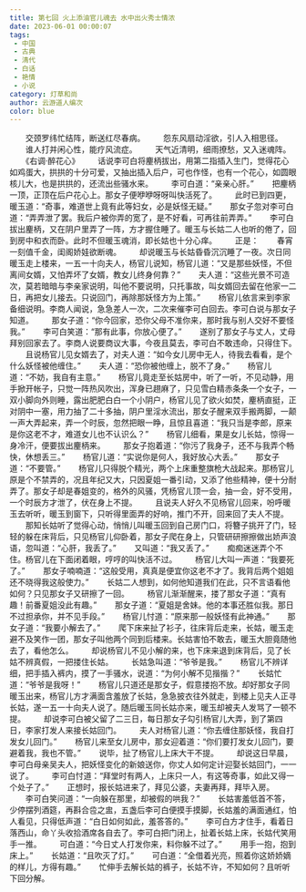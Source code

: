 ```yaml
---
title: 第七回 火上添油官儿魂去 水中出火秀士情浓
date: 2023-06-01 00:00:07
tags: 
 - 中国
 - 古典
 - 清代
 - 白话
 - 艳情
 - 小说
category: 灯草和尚
author: 云游道人编次
color: blue
---
```

　　交颈罗纬忙结阵，断送红尽春病。
　　怨东风扇动淫欲，引人入相思径。
　　谁人打并闲心性，能疗风流症。
　　天气近清明，细雨撩愁，又入迷魂阵。
　　《右调·醉花心》
　　话说李可白将麈柄拔出，用第二指插入生门，觉得花心如鸡蛋大，拱拱的十分可爱，又抽出插入后户，可也作怪，也有一个花心，如圆眼核儿大，也是拱拱的，还流出些骚水来。
　　李可白道：“亲亲心肝。”
　　把麈柄一顶，正顶在后户花心上。那女子便咿咿呀呀叫快活死了。
　　此时已到四更，暖玉道：“奇事，难道世上竟有此等妇女，必是妖怪无疑。”
　　那女子忽对李可白道：“弄弄泄了罢。我后户被你弄的宽了，是不好看，可再往前弄弄。”
　　李可白拔出麈柄，又在阴户里弄了一阵，方才握住睡了。暖玉与长姑二人也听的倦了，回到房中和衣而卧。此时不但暖玉魂消，即长姑也十分心痒。
　　正是：
　　春宵一刻值千金，闺阁娇娃欲断魂。
　　却说暖玉与长姑昏昏沉沉睡了一夜。次日同暖玉走上楼来，一五一十向夫人，杨官儿说知，杨官儿道：“又是那些妖怪，不但离间女婿，又怕弄坏了女婿，教女儿终身何靠？”
　　夫人道：“这些光景不可造次，莫若暗暗与李亲家说明，叫他不要说明，只托事故，叫女婿回去留在他家一二日，再把女儿接去。只说回门，再除那妖怪方为上策。”
　　杨官儿依言来到李家备细说明。李商人闻说，急急差人一次，二次来催李可白回去。李可白说与那女子知道。
　　那女子道：“你今回家，恐你父母不准你来，那时我与别人交好不要怪我。”
　　李可白笑道：“那有此事，你放心便了。”
　　遂别了那女子与丈人，丈母拜别回家去了。李商人说要商议大事，今夜且莫去，李可白不敢违命，只得住下。
　　且说杨官儿见女婿去了，对夫人道：“如今女儿房中无人，待我去看看，是个什么妖怪被他缠住。”
　　夫人道：“恐你被他缠上，脱不了身。”
　　杨官儿道：“不妨，我自有主意。”
　　杨官儿竟走至长姑房中，听了一听，不见动静，用手掀开帐子，只觉一阵热风吹出，浑身已趐麻了，只见雪白精赤条条一个女子，一双小脚向外则睡，露出肥肥白白一个小阴户，杨官儿见了欲火如焚，麈柄直挺，正对阴中一塞，用力抽了二十多抽，阴户里淫水流出，那女子醒来双手搬两脚，一颠一声大弄起来，弄一个时辰，忽然把眼一睁，且惊且喜道：“我只当是李郎，原来是你这老不才，难道女儿也不认识么？”
　　杨官儿细看，果是女儿长姑，惊得一身冷汗，便要拔出麈柄来。
　　那女子抱着道：“你污了我身子，还不与我弄个畅快，休想丢三。”
　　杨官儿道：“实说你是何人，我好放心大丢。”
　　那女子道：“不要管。”
　　杨官儿只得脱个精光，两个上床重整旗枪大战起来。那杨官儿原是个不禁弄的，况且年纪又大，只因夏姐一番引动，又添了他些精神，便十分耐弄了。那女子却是春姐变的，格外的风骚，凭杨官ㄦ顶一会，抽一会，好不受用，一个时辰方才泄了，伏在身上不提。
　　且说夫人好久不见杨官儿回来，吩呼暖玉去听听，暖玉到窗下，只听得里面弄的好响，推门不开，回来回了夫人不提。
　　那知长姑听了觉得心动，悄悄儿叫暖玉回到自己房门口，将簪子挑开了门，轻轻的躲在床背后，只见杨官儿仰卧着，那女子爬在身上，只管研研擦擦做出娇声浪语，忽叫道：“心肝，我丢了。”
　　又叫道：“我又丢了。”
　　痴痴迷迷弄个不住。杨官儿在下面闭着眼，哼哼的叫快活不过。
　　杨官儿大叫一声道：“我要死了。”
　　那女子喃喃道：“这般受用，真真是便宜你这老不才了。我背后两个姐姐还不晓得我这般使力。”
　　长姑二人想到，如何他知道我们在此，只不言语看他如何？只见那女子又研擦了一回。
　　杨官儿渐渐醒来，搂了那女子道：“真有趣！前番夏姐没此有趣。”
　　那女子道：“夏姐是舍妹。他的本事还胜似我。那日不过担承你，并不见手段。”
　　杨官儿忖道：“原来那一般妖怪有此神通。”
　　那女子道：“我要小解去了。”
　　爬下床来扯了衫子，往床背后走来，长姑，暖玉走避不及笑作一团，那女子叫他两个同到后楼来。长姑害怕不敢去，暖玉大胆竟随他去了，看他怎么。
　　却说杨官儿不见小解的来，也下床来退到床背后，见了长姑不辨真假，一把搂住长姑。
　　长姑急叫道：“爷爷是我。”
　　杨官儿不辨详细，把手插入裤内，摸了一手骚水，说道：“为何小解不见揩揩？”
　　长姑忙道：“爷爷是我呀！”
　　杨官儿只道还是那女子，假意搂抱不放。却好那女子同暖玉出来，杨官儿方才满面含羞放了长姑，急急披衣往外就走，到楼上见夫人正寻长姑，遂一五一十向夫人说了。随后暖玉同长姑亦来，暖玉却被夫人发骂了一顿不提。
　　却说李可白被父留了二三日，每日那女子勾引杨官儿大弄，到了第四日，李家打发人来接长姑回门。
　　夫人对杨官儿道：“你去缠住那妖怪，我自打发女儿回门。”
　　杨官儿来至女儿房中，那女迎着道：“你们要打发女儿回门，要避着我，我也不管。”
　　说毕，扯了杨官儿上床大干不提。
　　却说这日早晨，李可白母亲吴夫人，把妖怪变化的新娘送你，你丈人如何定计迎娶长姑回门，一一说了。
　　李可白忖道：“拜堂时有两人，上床只一人，有这等奇事，如此又得一个处子了。”
　　正想时，报长姑进来了，拜见公婆，夫妻再拜，拜毕入房。
　　李可白笑问道：“一向躲在那里，却被假的哄我？”
　　长姑害羞低首不答，少停摆列酒筵，再斟合卺之盅，五盏后李可白便摸手摸脚，长姑羞的满面通红，怕人看见，只得低声道：“白日如何如此，羞答答的。”
　　李可白方才住手，看着日落西山，命丫头收拾酒席各自去了。李可白把门闭上，扯着长姑上床，长姑代笑用手一推。
　　可白道：“今日丈人打发你来，料你躲不过了。”
　　用手一抱，抱到床上。”
　　长姑道：“且吹灭了灯。”
　　可白道：“全借着光亮，照着你这娇娇嫡的样儿，方得有趣。”
　　忙伸手去解长姑的裤子，长姑不许，不知如何？且听听下回分解。
